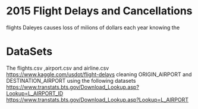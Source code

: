 # 2015 Flight Delays and Cancellations
flights Daleyes causes loss of milions of dollars each year knowing the  

# DataSets
The flights.csv ,airport.csv and airline.csv 
https://www.kaggle.com/usdot/flight-delays
cleaning ORIGIN_AIRPORT and DESTINATION_AIRPORT using the following datasets
https://www.transtats.bts.gov/Download_Lookup.asp?Lookup=L_AIRPORT_ID
https://www.transtats.bts.gov/Download_Lookup.asp?Lookup=L_AIRPORT
